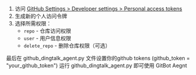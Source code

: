 
1. 访问 [GitHub Settings > Developer settings > Personal access tokens](https://github.com/settings/tokens)
2. 生成新的个人访问令牌
3. 选择所需权限：
   - `repo` - 仓库访问权限
   - `user` - 用户信息权限
   - `delete_repo` - 删除仓库权限（可选）
   
最后在 github_dingtalk_agent.py 文件设置你的github tokens (github_token = "your_github_token")
运行 github_dingtalk_agent.py 即可使用 GitBot Aegnt